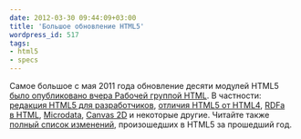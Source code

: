 ```yaml
---
date: 2012-03-30 09:44:09+03:00
title: 'Большое обновление HTML5'
wordpress_id: 517
tags:
- html5
- specs
---
```


Самое большое с мая 2011 года обновление десяти модулей HTML5 [было опубликовано вчера Рабочей группой HTML][1]. В частности: [редакция HTML5 для разработчиков][2], [отличия HTML5 от HTML4][3], [RDFa в HTML][4], [Microdata][5], [Canvas 2D][6] и некоторые другие. Читайте также [полный список изменений][7], произошедших в HTML5 за прошедший год.

[1]: http://www.w3.org/News/2012#entry-9404
[2]: http://www.w3.org/TR/html5-author/
[3]: http://www.w3.org/TR/html5-diff/
[4]: http://www.w3.org/TR/rdfa-in-html/
[5]: http://www.w3.org/TR/microdata/
[6]: http://www.w3.org/TR/2dcontext/
[7]: http://www.w3.org/TR/2012/WD-html5-diff-20120329/#changes-2011-05-25
